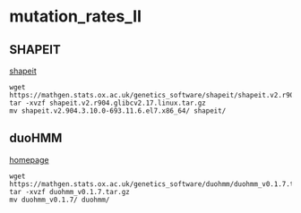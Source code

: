 # mutation_rates_II

## SHAPEIT
[shapeit](https://mathgen.stats.ox.ac.uk/genetics_software/shapeit/shapeit.html)

```
wget https://mathgen.stats.ox.ac.uk/genetics_software/shapeit/shapeit.v2.r904.glibcv2.17.linux.tar.gz
tar -xvzf shapeit.v2.r904.glibcv2.17.linux.tar.gz 
mv shapeit.v2.904.3.10.0-693.11.6.el7.x86_64/ shapeit/
```

## duoHMM
[homepage](https://mathgen.stats.ox.ac.uk/genetics_software/duohmm/duohmm.html)
```
wget https://mathgen.stats.ox.ac.uk/genetics_software/duohmm/duohmm_v0.1.7.tar.gz
tar -xvzf duohmm_v0.1.7.tar.gz 
mv duohmm_v0.1.7/ duohmm/
```
